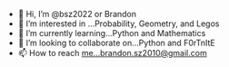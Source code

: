 - 👋 Hi, I’m @bsz2022 or Brandon 
- 👀 I’m interested in ...Probability, Geometry, and Legos
- 🌱 I’m currently learning...Python and Mathematics
- 💞️ I’m looking to collaborate on...Python and F0rTnItE
- 📫 How to reach me...brandon.sz2010@gmail.com

<!---
bsz2022/bsz2022 is a ✨ special ✨ repository because its `README.md` (this file) appears on your GitHub profile.
You can click the Preview link to take a look at your changes.
--->
